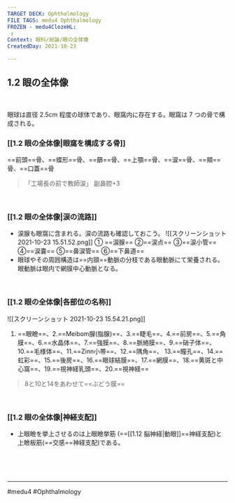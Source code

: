 ```yaml
---
TARGET DECK: Ophthalmology
FILE TAGS: medu4 Ophthalmology
FROZEN - medu4ClozeHL:
 : 
Context: 眼科/総論/眼の全体像
CreatedDay: 2021-10-23

---
```


## 1.2 眼の全体像

<br>

眼球は直径 2.5cm 程度の球体であり、眼窩内に存在する。眼窩は 7 つの骨で構成される。 

### [[1.2 眼の全体像|眼窩を構成する骨]]
==前頭==骨、==蝶形==骨、==篩==骨、==上顎==骨、==涙==骨、==頬==骨、==口蓋==骨
>「工場長の前で教師涙」
>副鼻腔+3
<!--ID: 1636198864837-->


<br>

### [[1.2 眼の全体像|涙の流路]] 
* 涙腺も眼窩に含まれる。涙の流路も確認しておこう。
![[スクリーンショット 2021-10-23 15.51.52.png]]
① ==涙腺== ②==涙点== ③==涙小管== ④==涙嚢== ⑤==鼻涙管== ⑥==下鼻道==
* 眼球やその周囲構造は==内頸==動脈の分枝である眼動脈にて栄養される。  眼動脈は眼内で網膜中心動脈となる。
<!--ID: 1636198864843-->


<br>






### [[1.2 眼の全体像|各部位の名称]]
 ![[スクリーンショット 2021-10-23 15.54.21.png]]
 1. ==眼瞼==、2.==Meibom腺(脂腺)==、3.==睫毛==、4.==前房==、5.==角膜==、6.==水晶体==、7.==強膜==、8.==脈絡膜==、9.==硝子体==、10.==毛様体==、11.==Zinn小帯==、12.==隅角==、 13.==瞳孔==、14.==虹彩==、15.==後房==、16.==眼球結膜==、17.==網膜==、18.==黄斑と中心窩==、19.==視神経乳頭==、20.==視神経==
>8と10と14をあわせて==ぶどう膜==
<!--ID: 1636198864856-->


<br>


### [[1.2 眼の全体像|神経支配]]
* 上眼瞼を挙上させるのは上眼瞼挙筋 (==[[1.12 脳神経|動眼]]==神経支配)と上瞼板筋(==交感==神経支配)である。
<!--ID: 1636198864862-->



<br><br><br>

---
#medu4 #Ophthalmology
